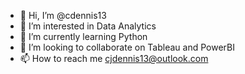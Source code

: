- 👋 Hi, I’m @cdennis13
- 👀 I’m interested in Data Analytics
- 🌱 I’m currently learning Python
- 💞️ I’m looking to collaborate on Tableau and PowerBI
- 📫 How to reach me cjdennis13@outlook.com

<!---
cdennis13/cdennis13 is a ✨ special ✨ repository because its `README.md` (this file) appears on your GitHub profile.
You can click the Preview link to take a look at your changes.
--->
